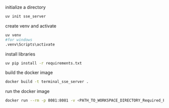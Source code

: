 initialize a directory
```bash
uv init sse_server
```
create venv and activate
```bash
uv venv
#for windows
.venv\Scripts\activate
```
install libraries
```bash
uv pip install -r requirements.txt
```
build the docker image
```bash
docker build -t terminal_sse_server .
```
run the docker image
```bash
docker run --rm -p 8081:8081 -v <PATH_TO_WORKSPACE_DIRECTORY_Required_FOR_COMMAND_LINE_TOOL>:/root/mcp/workspace terminal_sse_server
